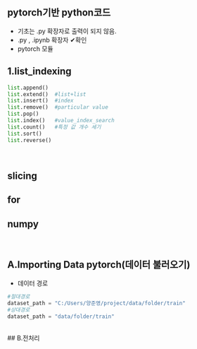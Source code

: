 ## pytorch기반 python코드
  * 기초는 .py 확장자로 출력이 되지 않음.
  * .py , .ipynb 확장자 ✔확인
  * pytorch 모듈
    <br>
    
## 1.list_indexing
  ``` python
  list.append()
  list.extend()  #list+list
  list.insert()  #index
  list.remove()  #particular value
  list.pop()     
  list.index()   #value_index_search
  list.count()   #특정 값 개수 세기
  list.sort()
  list.reverse()
  ```
<br>

## slicing
## for
## numpy
<br>

## A.Importing Data pytorch(데이터 불러오기)
 * 데이터 경로
 ```python
 #절대경로
 dataset_path = "C:/Users/양준영/project/data/folder/train"
 #상대경로
 dataset_path = "data/folder/train"
 ```
<br>
## B.전처리

